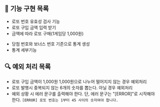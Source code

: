 ## 🚀 기능 구현 목록
- 로또 번호 유효성 검사 기능
- 로또 구입 금액 입력 받기
- 금액에 따라 로또 구매(1게임당 1,000원)
<!-- - 당첨 번호 생성 기능(중복되지 않는 6개의 숫자 오름차순으로 정렬)
- 보너스 번호 생성 기능(당첨 번호와 중복되지 않는 1개의 숫자) -->
- 당첨 번호와 보너스 번호 기준으로 통계 생성
- 통계 세부기능


## 🔍 예외 처리 목록
- 로또 구입 금액이 1,000원 1,000원으로 나누어 떨어지지 않는 경우 예외처리
- 로또 발행시 중복되지 않는 6개의 숫자를 뽑는다. 아닐 경우 예외처리
- 예외 상황 시 에러 문구를 출력해야 한다. 단, 에러 문구는 "[ERROR]"로 시작해야 한다.
```[ERROR] 로또 번호는 1부터 45 사이의 숫자여야 합니다.```
